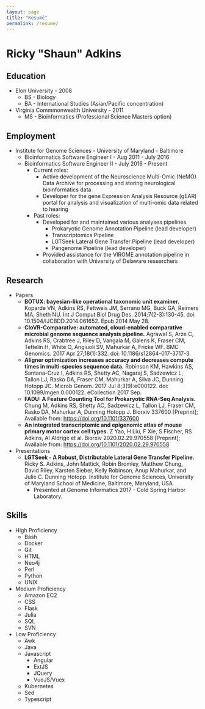 ```yaml
---
layout: page
title: "Resumé"
permalink: /resume/
---
```


# Ricky "Shaun" Adkins

## Education
* Elon University - 2008
  * BS - Biology
  * BA - International Studies (Asian/Pacific concentration)
* Virginia Commmonwealth University - 2011
  * MS - Bioinformatics (Professional Science Masters option)

## Employment
* Institute for Genome Sciences - University of Maryland - Baltimore
  * Bioinformatics Software Engineer I - Aug 2011 - July 2016
  * Bioinformatics Software Engineer II - July 2016 - Present
    * Current roles:
      * Active development of the Neuroscience Multi-Omic (NeMO) Data Archive for processing and storing neurological bioinformatics data
      * Developer for the gene Expression Analysis Resource (gEAR) portal for analysis and visualization of multi-omic data related to hearing
    * Past roles:
      * Developed for and maintained various analyses pipelines
        * Prokaryotic Genome Annotation Pipeline (lead developer)
        * Transcriptomics Pipeline
        * LGTSeek Lateral Gene Transfer Pipeline (lead developer)
        * Pangenome Pipeline (lead developer)
      * Provided assistance for the VIROME annotation pipeline in collaboration with University of Delaware researchers

## Research
* Papers
  * __BOTUX: bayesian-like operational taxonomic unit examiner.__ Koparde VN, Adkins RS, Fettweis JM, Serrano MG, Buck GA, Reimers MA, Sheth NU. Int J Comput Biol Drug Des. 2014;7(2-3):130-45. doi: 10.1504/IJCBDD.2014.061652. Epub 2014 May 28.
  * __CloVR-Comparative: automated, cloud-enabled comparative microbial genome sequence analysis pipeline.__ Agrawal S, Arze C, Adkins RS, Crabtree J, Riley D, Vangala M, Galens K, Fraser CM, Tettelin H, White O, Angiuoli SV, Mahurkar A, Fricke WF. BMC Genomics. 2017 Apr 27;18(1):332. doi: 10.1186/s12864-017-3717-3.
  * __Aligner optimization increases accuracy and decreases compute times in multi-species sequence data.__ Robinson KM, Hawkins AS, Santana-Cruz I, Adkins RS, Shetty AC, Nagaraj S, Sadzewicz L, Tallon LJ, Rasko DA, Fraser CM, Mahurkar A, Silva JC, Dunning Hotopp JC. Microb Genom. 2017 Jul 8;3(9):e000122. doi: 10.1099/mgen.0.000122. eCollection 2017 Sep.
  * __FADU: A Feature Counting Tool for Prokaryotic RNA-Seq Analysis.__ Chung M, Adkins RS, Shetty AC, Sadzewicz L, Tallon LJ, Fraser CM, Rasko DA, Mahurkar A, Dunning Hotopp J. Biorxiv 337600 [Preprint]; Available from: https://doi.org/10.1101/337600
  * __An integrated transcriptomic and epigenomic atlas of mouse primary motor cortex cell types.__ Z Yao, H Liu, F Xie, S Fischer, RS Adkins, AI Aldrige et al. Biorxiv 2020.02.29.970558 [Preprint]; Available from: https://doi.org/10.1101/2020.02.29.970558
* Presentations
  * __LGTSeek - A Robust, Distributable Lateral Gene Transfer Pipeline.__ Ricky S. Adkins, John Mattick, Robin Bromley, Matthew Chung, David Riley, Karsten Sieber, Kelly Robinson, Anup Mahurkar, and Julie C. Dunning Hotopp. Institute for Genome Sciences, University of Maryland School of Medicine, Baltimore, Maryland, USA
    * Presented at Genome Informatics 2017 - Cold Spring Harbor Laboratory.

## Skills
* High Proficiency
  * Bash
  * Docker
  * Git
  * HTML
  * Neo4j
  * Perl
  * Python
  * UNIX
* Medium Proficiency
  * Amazon EC2
  * CSS
  * Flask
  * Julia
  * SQL
  * SVN
* Low Proficiency
  * Awk
  * Java
  * Javascript
    * Angular
    * ExtJS
    * JQuery
    * VueJS/Vuex
  * Kubernetes
  * Sed
  * Typescript

